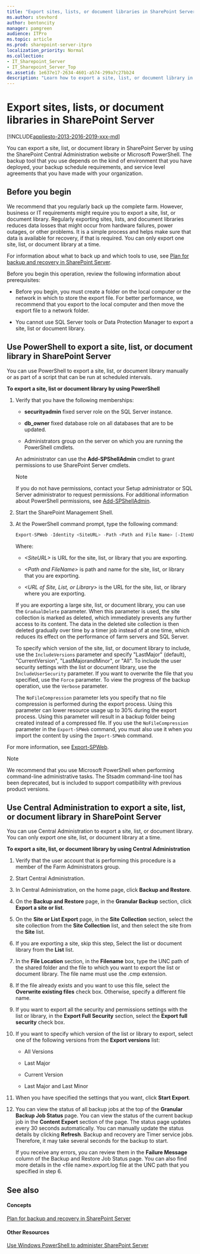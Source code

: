 ```yaml
---
title: "Export sites, lists, or document libraries in SharePoint Server"
ms.author: stevhord
author: bentoncity
manager: pamgreen
audience: ITPro
ms.topic: article
ms.prod: sharepoint-server-itpro
localization_priority: Normal
ms.collection:
- IT_Sharepoint_Server
- IT_Sharepoint_Server_Top
ms.assetid: 1e637e17-2634-4601-a574-299a7c27bb24
description: "Learn how to export a site, list, or document library in SharePoint Server."
---
```


# Export sites, lists, or document libraries in SharePoint Server

[!INCLUDE[appliesto-2013-2016-2019-xxx-md](../includes/appliesto-2013-2016-2019-xxx-md.md)]
  
You can export a site, list, or document library in SharePoint Server by using the SharePoint Central Administration website or Microsoft PowerShell. The backup tool that you use depends on the kind of environment that you have deployed, your backup schedule requirements, and service level agreements that you have made with your organization. 
  
    
## Before you begin
<a name="begin"> </a>

We recommend that you regularly back up the complete farm. However, business or IT requirements might require you to export a site, list, or document library. Regularly exporting sites, lists, and document libraries reduces data losses that might occur from hardware failures, power outages, or other problems. It is a simple process and helps make sure that data is available for recovery, if that is required. You can only export one site, list, or document library at a time.
  
For information about what to back up and which tools to use, see [Plan for backup and recovery in SharePoint Server](backup-and-recovery-planning.md).
  
Before you begin this operation, review the following information about prerequisites:
  
- Before you begin, you must create a folder on the local computer or the network in which to store the export file. For better performance, we recommend that you export to the local computer and then move the export file to a network folder.
    
- You cannot use SQL Server tools or Data Protection Manager to export a site, list or document library.
    
## Use PowerShell to export a site, list, or document library in SharePoint Server
<a name="proc1"> </a>

You can use PowerShell to export a site, list, or document library manually or as part of a script that can be run at scheduled intervals.
  
 **To export a site, list or document library by using PowerShell**
  
1. Verify that you have the following memberships:
    
   - **securityadmin** fixed server role on the SQL Server instance. 
    
   - **db_owner** fixed database role on all databases that are to be updated. 
    
   - Administrators group on the server on which you are running the PowerShell cmdlets.
    
    An administrator can use the **Add-SPShellAdmin** cmdlet to grant permissions to use SharePoint Server cmdlets. 
    
    > [!NOTE]
    > If you do not have permissions, contact your Setup administrator or SQL Server administrator to request permissions. For additional information about PowerShell permissions, see [Add-SPShellAdmin](/powershell/module/sharepoint-server/Add-SPShellAdmin?view=sharepoint-ps). 
  
2. Start the SharePoint Management Shell.
    
3. At the PowerShell command prompt, type the following command:
    
   ```powershell
   Export-SPWeb -Identity <SiteURL> -Path <Path and File Name> [-ItemUrl <URL of Site, List, or Library>] [-IncludeUserSecurity] [-IncludeVersions] [-NoFileCompression] [-GradualDelete] [-Verbose]
   ```

    Where:
    
   -  _\<SiteURL\>_ is URL for the site, list, or library that you are exporting. 
    
   -  _\<Path and FileName\>_ is path and name for the site, list, or library that you are exporting. 
    
   -  _\<URL of Site, List, or Library\>_ is the URL for the site, list, or library where you are exporting. 
    
    If you are exporting a large site, list, or document library, you can use the  `GradualDelete` parameter. When this parameter is used, the site collection is marked as deleted, which immediately prevents any further access to its content. The data in the deleted site collection is then deleted gradually over time by a timer job instead of at one time, which reduces its effect on the performance of farm servers and SQL Server. 
    
    To specify which version of the site, list, or document library to include, use the  `IncludeVersions` parameter and specify "LastMajor" (default), "CurrentVersion", "LastMajorandMinor", or "All". To include the user security settings with the list or document library, use the  `IncludeUserSecurity` parameter. If you want to overwrite the file that you specified, use the  `Force` parameter. To view the progress of the backup operation, use the  `Verbose` parameter. 
    
    The  `NoFileCompression` parameter lets you specify that no file compression is performed during the export process. Using this parameter can lower resource usage up to 30% during the export process. Using this parameter will result in a backup folder being created instead of a compressed file. If you use the  `NoFileCompression` parameter in the  `Export-SPWeb` command, you must also use it when you import the content by using the  `Import-SPWeb` command. 
    
For more information, see [Export-SPWeb](/powershell/module/sharepoint-server/Export-SPWeb?view=sharepoint-ps). 
  
> [!NOTE]
> We recommend that you use Microsoft PowerShell when performing command-line administrative tasks. The Stsadm command-line tool has been deprecated, but is included to support compatibility with previous product versions. 
  
## Use Central Administration to export a site, list, or document library in SharePoint Server
<a name="proc2"> </a>

You can use Central Administration to export a site, list, or document library. You can only export one site, list, or document library at a time.
  
 **To export a site, list, or document library by using Central Administration**
  
1. Verify that the user account that is performing this procedure is a member of the Farm Administrators group.
    
2. Start Central Administration.
    
3. In Central Administration, on the home page, click **Backup and Restore**.
    
4. On the **Backup and Restore** page, in the **Granular Backup** section, click **Export a site or list**.
    
5. On the **Site or List Export** page, in the **Site Collection** section, select the site collection from the **Site Collection** list, and then select the site from the **Site** list. 
    
6. If you are exporting a site, skip this step, Select the list or document library from the **List** list. 
    
7. In the **File Location** section, in the **Filename** box, type the UNC path of the shared folder and the file to which you want to export the list or document library. The file name must use the .cmp extension. 
    
8. If the file already exists and you want to use this file, select the **Overwrite existing files** check box. Otherwise, specify a different file name. 
    
9. If you want to export all the security and permissions settings with the list or library, in the **Export Full Security** section, select the **Export full security** check box. 
    
10. If you want to specify which version of the list or library to export, select one of the following versions from the **Export versions** list: 
    
    - All Versions
    
    - Last Major
    
    - Current Version
    
    - Last Major and Last Minor
    
11. When you have specified the settings that you want, click **Start Export**.
    
12. You can view the status of all backup jobs at the top of the **Granular Backup Job Status** page. You can view the status of the current backup job in the **Content Export** section of the page. The status page updates every 30 seconds automatically. You can manually update the status details by clicking **Refresh**. Backup and recovery are Timer service jobs. Therefore, it may take several seconds for the backup to start.
    
    If you receive any errors, you can review them in the **Failure Message** column of the Backup and Restore Job Status page. You can also find more details in the \<file name>\.export.log file at the UNC path that you specified in step 6. 
    
## See also
<a name="proc2"> </a>

#### Concepts

[Plan for backup and recovery in SharePoint Server](backup-and-recovery-planning.md)
#### Other Resources

[Use Windows PowerShell to administer SharePoint Server](/powershell/module/sharepoint-server/?view=sharepoint-ps)

